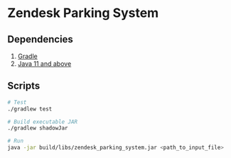 # Zendesk Parking System

## Dependencies
1. [Gradle](https://gradle.org/install/)
2. [Java 11 and above](https://java.com/en/download/help/download_options.html)

## Scripts
```sh
# Test
./gradlew test
```

```sh
# Build executable JAR
./gradlew shadowJar
```

```sh
# Run
java -jar build/libs/zendesk_parking_system.jar <path_to_input_file>
```

